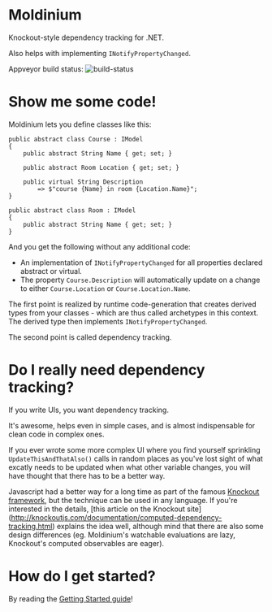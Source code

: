 Moldinium
=========

Knockout-style dependency tracking for .NET.

Also helps with implementing `INotifyPropertyChanged`.

Appveyor build status: ![build-status](https://ci.appveyor.com/api/projects/status/8jwforcs6u0gaw2d?svg=true)

Show me some code!
==================

Moldinium lets you define classes like this:

```
public abstract class Course : IModel
{
    public abstract String Name { get; set; }

    public abstract Room Location { get; set; }

    public virtual String Description
        => $"course {Name} in room {Location.Name}";
}

public abstract class Room : IModel
{
    public abstract String Name { get; set; }
}
```

And you get the following without any additional code:

- An implementation of `INotifyPropertyChanged` for all properties declared abstract or virtual.
- The property `Course.Description` will automatically update on a change to either `Course.Location` or `Course.Location.Name`.

The first point is realized by runtime code-generation that creates derived types from
your classes - which are thus called archetypes in this context. The derived type then
implements `INotifyPropertyChanged`.

The second point is called dependency tracking.

Do I really need dependency tracking?
=====================================

If you write UIs, you want dependency tracking.

It's awesome, helps even in simple cases, and is almost indispensable for clean code in complex ones.

If you ever wrote some more complex UI where you find yourself sprinkling `UpdateThisAndThatAlso()`
calls in random places as you've lost sight of what excatly needs to be updated when
what other variable changes, you will have thought that there has to be a better way.

Javascript had a better way for a long time as part of the famous [Knockout framework](http://knockoutjs.com/),
but the technique can be used in any language. If you're interested in the details,
[this article on the Knockout site] (http://knockoutjs.com/documentation/computed-dependency-tracking.html)
explains the idea well, although mind that there are also some design differences (eg. Moldinium's watchable
evaluations are lazy, Knockout's computed observables are eager).

How do I get started?
=====================

By reading the [Getting Started guide](https://github.com/jtheisen/moldinium/wiki/Getting-started)!
